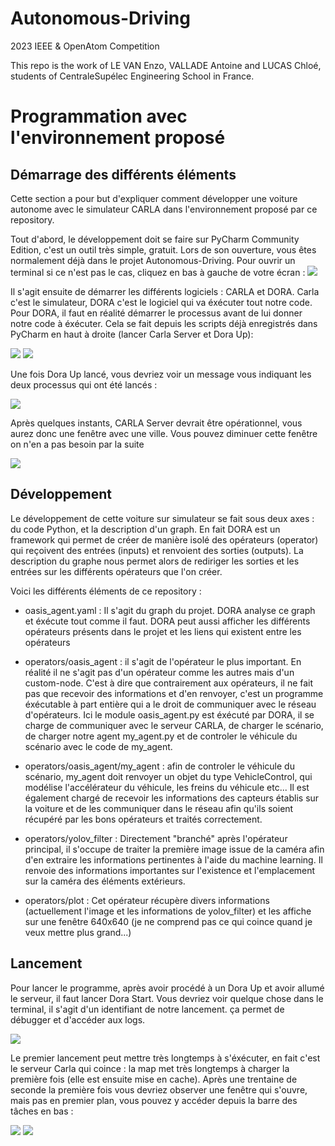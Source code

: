 # Autonomous-Driving
2023 IEEE &amp; OpenAtom Competition

This repo is the work of LE VAN Enzo, VALLADE Antoine and LUCAS Chloé, students of CentraleSupélec Engineering School in France.

# Programmation avec l'environnement proposé

## Démarrage des différents éléments
Cette section a pour but d'expliquer comment développer une voiture autonome avec le simulateur CARLA dans l'environnement proposé par ce repository.

Tout d'abord, le développement doit se faire sur PyCharm Community Edition, c'est un outil très simple, gratuit. Lors de son ouverture, vous êtes normalement déjà dans le projet Autonomous-Driving. Pour ouvrir un terminal si ce n'est pas le cas, cliquez en bas à gauche de votre écran : 
![](https://github.com/Hennzau/Autonomous-Driving/blob/main/docs/1.png)

Il s'agit ensuite de démarrer les différents logiciels : CARLA et DORA. Carla c'est le simulateur, DORA c'est le logiciel qui va éxécuter tout notre code. Pour DORA, il faut en réalité démarrer le processus avant de lui donner notre code à éxécuter. Cela se fait depuis les scripts déjà enregistrés dans PyCharm en haut à droite (lancer Carla Server et Dora Up):

![](https://github.com/Hennzau/Autonomous-Driving/blob/main/docs/2.png)
![](https://github.com/Hennzau/Autonomous-Driving/blob/main/docs/3.png)

Une fois Dora Up lancé, vous devriez voir un message vous indiquant les deux processus qui ont été lancés : 

![](https://github.com/Hennzau/Autonomous-Driving/blob/main/docs/4.png)

Après quelques instants, CARLA Server devrait être opérationnel, vous aurez donc une fenêtre avec une ville. Vous pouvez diminuer cette fenêtre on n'en a pas besoin par la suite 

![](https://github.com/Hennzau/Autonomous-Driving/blob/main/docs/5.png)

## Développement 

Le développement de cette voiture sur simulateur se fait sous deux axes : du code Python, et la description d'un graph. En fait DORA est un framework qui permet de créer de manière isolé des opérateurs (operator) qui reçoivent des entrées (inputs) et renvoient des sorties (outputs). La description du graphe nous permet alors de rediriger les sorties et les entrées sur les différents opérateurs que l'on créer.

Voici les différents éléments de ce repository : 

- oasis_agent.yaml : Il s'agit du graph du projet. DORA analyse ce graph et éxécute tout comme il faut. DORA peut aussi afficher les différents opérateurs présents dans le projet et les liens qui existent entre les opérateurs

- operators/oasis_agent : il s'agit de l'opérateur le plus important. En réalité il ne s'agit pas d'un opérateur comme les autres mais d'un custom-node. C'est à dire que contrairement aux opérateurs, il ne fait pas que recevoir des informations et d'en renvoyer, c'est un programme éxécutable à part entière qui a le droit de communiquer avec le réseau d'opérateurs. Ici le module oasis_agent.py est éxécuté par DORA, il se charge de communiquer avec le serveur CARLA, de charger le scénario, de charger notre agent my_agent.py et de controler le véhicule du scénario avec le code de my_agent.

- operators/oasis_agent/my_agent : afin de controler le véhicule du scénario, my_agent doit renvoyer un objet du type VehicleControl, qui modélise l'accélérateur du véhicule, les freins du véhicule etc... Il est également chargé de recevoir les informations des capteurs établis sur la voiture et de les communiquer dans le réseau afin qu'ils soient récupéré par les bons opérateurs et traités correctement.

- operators/yolov_filter : Directement "branché" après l'opérateur principal, il s'occupe de traiter la première image issue de la caméra afin d'en extraire les informations pertinentes à l'aide du machine learning. Il renvoie des informations importantes sur l'existence et l'emplacement sur la caméra des éléments extérieurs.

- operators/plot : Cet opérateur récupère divers informations (actuellement l'image et les informations de yolov_filter) et les affiche sur une fenêtre 640x640 (je ne comprend pas ce qui coince quand je veux mettre plus grand...)

## Lancement

Pour lancer le programme, après avoir procédé à un Dora Up et avoir allumé le serveur, il faut lancer Dora Start. Vous devriez voir quelque chose dans le terminal, il s'agit d'un identifiant de notre lancement. ça permet de débugger et d'accéder aux logs.

![](https://github.com/Hennzau/Autonomous-Driving/blob/main/docs/6.png)

 Le premier lancement peut mettre très longtemps à s'éxécuter, en fait c'est le serveur Carla qui coince : la map met très longtemps à charger la première fois (elle est ensuite mise en cache). Après une trentaine de seconde la première fois vous devriez observer une fenêtre qui s'ouvre, mais pas en premier plan, vous pouvez y accéder depuis la barre des tâches en bas :

 ![](https://github.com/Hennzau/Autonomous-Driving/blob/main/docs/7.png)
 ![](https://github.com/Hennzau/Autonomous-Driving/blob/main/docs/8.png)
 
